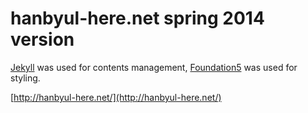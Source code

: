 hanbyul-here.net spring 2014 version
====================================

[Jekyll](http://jekyllrb.com/) was used for contents management, [Foundation5](http://foundation.zurb.com/index.html) was used for styling. 

[http://hanbyul-here.net/](http://hanbyul-here.net/)
